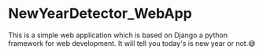 # NewYearDetector_WebApp
This is a simple web application which is based on Django a python framework for web development. It will tell you today's is new year or not.😅

